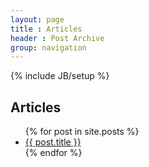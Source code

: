 ```yaml
---
layout: page
title : Articles
header : Post Archive
group: navigation
---
```

{% include JB/setup %}

## Articles

<ul>
  {% for post in site.posts %}
    <li>
      <a href="{{ post.url }}">{{ post.title }}</a>
    </li>
  {% endfor %}
</ul>